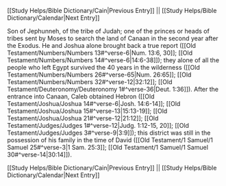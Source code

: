 [[Study Helps/Bible Dictionary/Cain|Previous Entry]]  ||  [[Study Helps/Bible Dictionary/Calendar|Next Entry]]

 Son of Jephunneh, of the tribe of Judah; one of the princes or heads of tribes sent by Moses to search the land of Canaan in the second year after the Exodus. He and Joshua alone brought back a true report ([[Old Testament/Numbers/Numbers 13#^verse-6|Num. 13:6, 30]]; [[Old Testament/Numbers/Numbers 14#^verse-6|14:6-38]]); they alone of all the people who left Egypt survived the 40 years in the wilderness ([[Old Testament/Numbers/Numbers 26#^verse-65|Num. 26:65]]; [[Old Testament/Numbers/Numbers 32#^verse-12|32:12]]; [[Old Testament/Deuteronomy/Deuteronomy 1#^verse-36|Deut. 1:36]]). After the entrance into Canaan, Caleb obtained Hebron ([[Old Testament/Joshua/Joshua 14#^verse-6|Josh. 14:6-14]]; [[Old Testament/Joshua/Joshua 15#^verse-13|15:13-19]]; [[Old Testament/Joshua/Joshua 21#^verse-12|21:12]]; [[Old Testament/Judges/Judges 1#^verse-12|Judg. 1:12-15, 20]]; [[Old Testament/Judges/Judges 3#^verse-9|3:9]]); this district was still in the possession of his family in the time of David ([[Old Testament/1 Samuel/1 Samuel 25#^verse-3|1 Sam. 25:3]]; [[Old Testament/1 Samuel/1 Samuel 30#^verse-14|30:14]]).

[[Study Helps/Bible Dictionary/Cain|Previous Entry]]  ||  [[Study Helps/Bible Dictionary/Calendar|Next Entry]]
